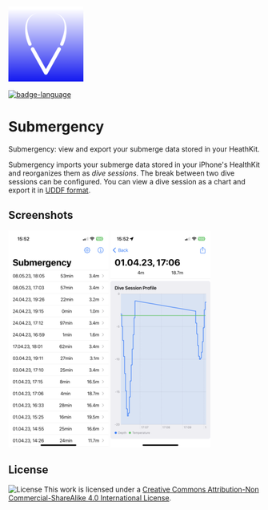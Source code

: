![Submergency][Submergency-logo]

[![badge-language]][swift.org]

# Submergency

Submergency: view and export your submerge data stored in your
HeathKit.

Submergency imports your submerge data stored in your iPhone's
HealthKit and reorganizes them as *dive sessions*.  The break between
two dive sessions can be configured.  You can view a dive session
as a chart and export it in [UDDF
format](https://www.streit.cc/resources/UDDF/v3.2.3/en/index.html).


## Screenshots

![Submergency Dive Sessions](Screenshots/dive-sessions-200x433.png "Submergency Dive Sessions")
![Submergency Dive Chart](Screenshots/dive-chart-200x433.png "Submergency Dive Chart")


## License

![License](https://i.creativecommons.org/l/by-nc-sa/4.0/88x31.png)
This work is licensed under a [Creative Commons Attribution-Non Commercial-ShareAlike 4.0 International License](http://creativecommons.org/licenses/by-nc-sa/4.0/).


[Submergency-logo]: https://github.com/borisboesler/Submergency/raw/main/Screenshots/Submergency-Logo-150x150.png

[license]: http://creativecommons.org/licenses/by-nc-sa/4.0/

[swift.org]: https://swift.org/
[badge-language]: https://img.shields.io/badge/Swift-5.x-orange.svg?style=flat

